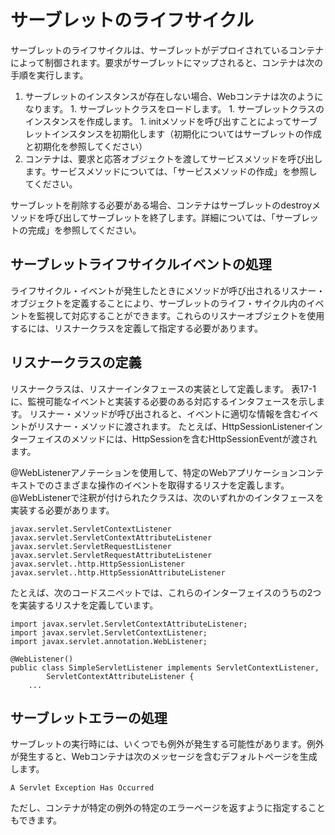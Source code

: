 # サーブレットのライフサイクル
サーブレットのライフサイクルは、サーブレットがデプロイされているコンテナによって制御されます。要求がサーブレットにマップされると、コンテナは次の手順を実行します。

1. サーブレットのインスタンスが存在しない場合、Webコンテナは次のようになります。
        1. サーブレットクラスをロードします。
        1. サーブレットクラスのインスタンスを作成します。
        1. initメソッドを呼び出すことによってサーブレットインスタンスを初期化します（初期化についてはサーブレットの作成と初期化を参照してください）
1. コンテナは、要求と応答オブジェクトを渡してサービスメソッドを呼び出します。サービスメソッドについては、「サービスメソッドの作成」を参照してください。

サーブレットを削除する必要がある場合、コンテナはサーブレットのdestroyメソッドを呼び出してサーブレットを終了します。詳細については、「サーブレットの完成」を参照してください。

## サーブレットライフサイクルイベントの処理
ライフサイクル・イベントが発生したときにメソッドが呼び出されるリスナー・オブジェクトを定義することにより、サーブレットのライフ・サイクル内のイベントを監視して対応することができます。これらのリスナーオブジェクトを使用するには、リスナークラスを定義して指定する必要があります。

## リスナークラスの定義
リスナークラスは、リスナーインタフェースの実装として定義します。 表17-1に、監視可能なイベントと実装する必要のある対応するインタフェースを示します。 リスナー・メソッドが呼び出されると、イベントに適切な情報を含むイベントがリスナー・メソッドに渡されます。 たとえば、HttpSessionListenerインターフェイスのメソッドには、HttpSessionを含むHttpSessionEventが渡されます。

@WebListenerアノテーションを使用して、特定のWebアプリケーションコンテキストでのさまざまな操作のイベントを取得するリスナを定義します。 @WebListenerで注釈が付けられたクラスは、次のいずれかのインタフェースを実装する必要があります。
```
javax.servlet.ServletContextListener
javax.servlet.ServletContextAttributeListener
javax.servlet.ServletRequestListener
javax.servlet.ServletRequestAttributeListener
javax.servlet..http.HttpSessionListener
javax.servlet..http.HttpSessionAttributeListener
```

たとえば、次のコードスニペットでは、これらのインターフェイスのうちの2つを実装するリスナを定義しています。
```
import javax.servlet.ServletContextAttributeListener;
import javax.servlet.ServletContextListener;
import javax.servlet.annotation.WebListener;

@WebListener()
public class SimpleServletListener implements ServletContextListener,
        ServletContextAttributeListener {
    ...
```

## サーブレットエラーの処理
サーブレットの実行時には、いくつでも例外が発生する可能性があります。例外が発生すると、Webコンテナは次のメッセージを含むデフォルトページを生成します。
```
A Servlet Exception Has Occurred
```

ただし、コンテナが特定の例外の特定のエラーページを返すように指定することもできます。
